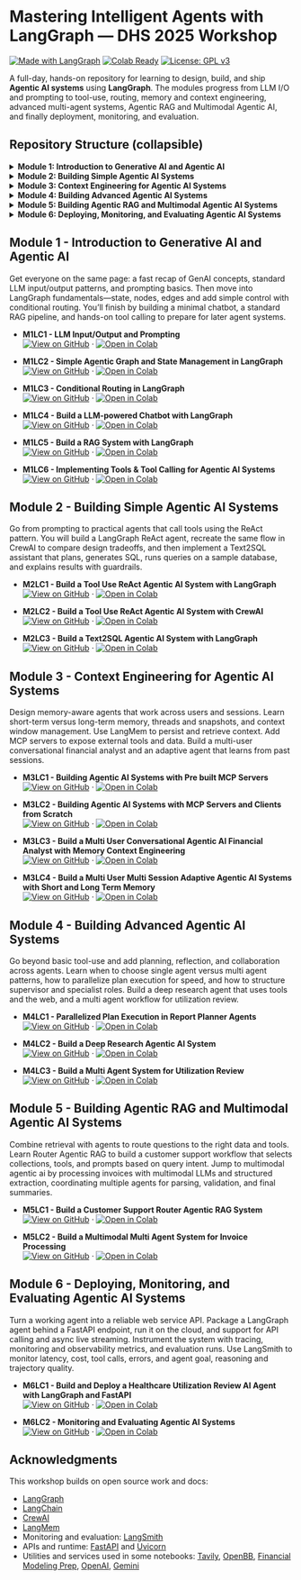 # Mastering Intelligent Agents with LangGraph — DHS 2025 Workshop

[![Made with LangGraph](https://img.shields.io/badge/Made%20with-LangGraph-blue)](https://github.com/langchain-ai/langgraph)
[![Colab Ready](https://img.shields.io/badge/Run%20in-Colab-orange)](https://colab.research.google.com/github/dipanjanS/mastering-intelligent-agents-langgraph-workshop-dhs2025/tree/main)
[![License: GPL v3](https://img.shields.io/badge/License-GPLv3-blue.svg)](./LICENSE)

A full-day, hands-on repository for learning to design, build, and ship **Agentic AI systems** using **LangGraph**. The modules progress from LLM I/O and prompting to tool-use, routing, memory and context engineering, advanced multi-agent systems, Agentic RAG and Multimodal Agentic AI, and finally deployment, monitoring, and evaluation.

## Repository Structure (collapsible)

<details>
  <summary><strong>Module 1: Introduction to Generative AI and Agentic AI</strong></summary>

[![Open folder](https://img.shields.io/badge/Folder-open-181717?logo=github)](./Module-1-Introduction-to-Generative-AI-and-Agentic-AI)
[![Open README](https://img.shields.io/badge/README-open-0366d6?logo=markdown)](./Module-1-Introduction-to-Generative-AI-and-Agentic-AI/README.md)

</details>

<details>
  <summary><strong>Module 2: Building Simple Agentic AI Systems</strong></summary>

[![Open folder](https://img.shields.io/badge/Folder-open-181717?logo=github)](./Module-2-Building-Simple-Agentic-AI-Systems)
[![Open README](https://img.shields.io/badge/README-open-0366d6?logo=markdown)](./Module-2-Building-Simple-Agentic-AI-Systems/README.md)

</details>

<details>
  <summary><strong>Module 3: Context Engineering for Agentic AI Systems</strong></summary>

[![Open folder](https://img.shields.io/badge/Folder-open-181717?logo=github)](./Module-3-Context-Engineering-for-Agentic-AI-Systems)
[![Open README](https://img.shields.io/badge/README-open-0366d6?logo=markdown)](./Module-3-Context-Engineering-for-Agentic-AI-Systems/README.md)

</details>

<details>
  <summary><strong>Module 4: Building Advanced Agentic AI Systems</strong></summary>

[![Open folder](https://img.shields.io/badge/Folder-open-181717?logo=github)](./Module-4-Building-Advanced-Agentic-AI-Systems)
[![Open README](https://img.shields.io/badge/README-open-0366d6?logo=markdown)](./Module-4-Building-Advanced-Agentic-AI-Systems/README.md)

</details>

<details>
  <summary><strong>Module 5: Building Agentic RAG and Multimodal Agentic AI Systems</strong></summary>

[![Open folder](https://img.shields.io/badge/Folder-open-181717?logo=github)](./Module-5-Building-Agentic-RAG-and-Multimodal-Agentic-AI-Systems)
[![Open README](https://img.shields.io/badge/README-open-0366d6?logo=markdown)](./Module-5-Building-Agentic-RAG-and-Multimodal-Agentic-AI-Systems/README.md)

</details>

<details>
  <summary><strong>Module 6: Deploying, Monitoring, and Evaluating Agentic AI Systems</strong></summary>

[![Open folder](https://img.shields.io/badge/Folder-open-181717?logo=github)](./Module-6-Deploying-Monitoring-and-Evaluating-Agentic-AI-Systems)
[![Open README](https://img.shields.io/badge/README-open-0366d6?logo=markdown)](./Module-6-Deploying-Monitoring-and-Evaluating-Agentic-AI-Systems/README.md)

</details>



## Module 1 - Introduction to Generative AI and Agentic AI

Get everyone on the same page: a fast recap of GenAI concepts, standard LLM input/output patterns, and prompting basics. Then move into LangGraph fundamentals—state, nodes, edges and add simple control with conditional routing. You’ll finish by building a minimal chatbot, a standard RAG pipeline, and hands-on tool calling to prepare for later agent systems.

- **M1LC1 - LLM Input/Output and Prompting**  
  [![View on GitHub](https://img.shields.io/badge/GitHub-View%20Notebook-181717?logo=github)](https://github.com/dipanjanS/mastering-intelligent-agents-langgraph-workshop-dhs2025/blob/main/Module-1-Introduction-to-Generative-AI-and-Agentic-AI/M1LC1_LLM_Input_Output_and_Prompting.ipynb) ·
  [![Open in Colab](https://colab.research.google.com/assets/colab-badge.svg)](https://colab.research.google.com/github/dipanjanS/mastering-intelligent-agents-langgraph-workshop-dhs2025/blob/main/Module-1-Introduction-to-Generative-AI-and-Agentic-AI/M1LC1_LLM_Input_Output_and_Prompting.ipynb)

- **M1LC2 - Simple Agentic Graph and State Management in LangGraph**  
  [![View on GitHub](https://img.shields.io/badge/GitHub-View%20Notebook-181717?logo=github)](https://github.com/dipanjanS/mastering-intelligent-agents-langgraph-workshop-dhs2025/blob/main/Module-1-Introduction-to-Generative-AI-and-Agentic-AI/M1LC2_Simple_Agentic_Graph_and_State_Management_in_LangGraph.ipynb) ·
  [![Open in Colab](https://colab.research.google.com/assets/colab-badge.svg)](https://colab.research.google.com/github/dipanjanS/mastering-intelligent-agents-langgraph-workshop-dhs2025/blob/main/Module-1-Introduction-to-Generative-AI-and-Agentic-AI/M1LC2_Simple_Agentic_Graph_and_State_Management_in_LangGraph.ipynb)

- **M1LC3 - Conditional Routing in LangGraph**  
  [![View on GitHub](https://img.shields.io/badge/GitHub-View%20Notebook-181717?logo=github)](https://github.com/dipanjanS/mastering-intelligent-agents-langgraph-workshop-dhs2025/blob/main/Module-1-Introduction-to-Generative-AI-and-Agentic-AI/M1LC3_Conditional_Routing_in_LangGraph.ipynb) ·
  [![Open in Colab](https://colab.research.google.com/assets/colab-badge.svg)](https://colab.research.google.com/github/dipanjanS/mastering-intelligent-agents-langgraph-workshop-dhs2025/blob/main/Module-1-Introduction-to-Generative-AI-and-Agentic-AI/M1LC3_Conditional_Routing_in_LangGraph.ipynb)

- **M1LC4 - Build a LLM-powered Chatbot with LangGraph**  
  [![View on GitHub](https://img.shields.io/badge/GitHub-View%20Notebook-181717?logo=github)](https://github.com/dipanjanS/mastering-intelligent-agents-langgraph-workshop-dhs2025/blob/main/Module-1-Introduction-to-Generative-AI-and-Agentic-AI/M1LC4_Build_a_LLM_powered_Chatbot_with_LangGraph.ipynb) ·
  [![Open in Colab](https://colab.research.google.com/assets/colab-badge.svg)](https://colab.research.google.com/github/dipanjanS/mastering-intelligent-agents-langgraph-workshop-dhs2025/blob/main/Module-1-Introduction-to-Generative-AI-and-Agentic-AI/M1LC4_Build_a_LLM_powered_Chatbot_with_LangGraph.ipynb)

- **M1LC5 - Build a RAG System with LangGraph**  
  [![View on GitHub](https://img.shields.io/badge/GitHub-View%20Notebook-181717?logo=github)](https://github.com/dipanjanS/mastering-intelligent-agents-langgraph-workshop-dhs2025/blob/main/Module-1-Introduction-to-Generative-AI-and-Agentic-AI/M1LC5_Build_a_RAG_System_with_LangGraph.ipynb) ·
  [![Open in Colab](https://colab.research.google.com/assets/colab-badge.svg)](https://colab.research.google.com/github/dipanjanS/mastering-intelligent-agents-langgraph-workshop-dhs2025/blob/main/Module-1-Introduction-to-Generative-AI-and-Agentic-AI/M1LC5_Build_a_RAG_System_with_LangGraph.ipynb)

- **M1LC6 - Implementing Tools & Tool Calling for Agentic AI Systems**  
  [![View on GitHub](https://img.shields.io/badge/GitHub-View%20Notebook-181717?logo=github)](https://github.com/dipanjanS/mastering-intelligent-agents-langgraph-workshop-dhs2025/blob/main/Module-1-Introduction-to-Generative-AI-and-Agentic-AI/M1LC6_Implementing_Tools_%26_Tool_Calling_for_Agentic_AI_Systems.ipynb) ·
  [![Open in Colab](https://colab.research.google.com/assets/colab-badge.svg)](https://colab.research.google.com/github/dipanjanS/mastering-intelligent-agents-langgraph-workshop-dhs2025/blob/main/Module-1-Introduction-to-Generative-AI-and-Agentic-AI/M1LC6_Implementing_Tools_%26_Tool_Calling_for_Agentic_AI_Systems.ipynb)

## Module 2 - Building Simple Agentic AI Systems

Go from prompting to practical agents that call tools using the ReAct pattern. You will build a LangGraph ReAct agent, recreate the same flow in CrewAI to compare design tradeoffs, and then implement a Text2SQL assistant that plans, generates SQL, runs queries on a sample database, and explains results with guardrails.

- **M2LC1 - Build a Tool Use ReAct Agentic AI System with LangGraph**  
  [![View on GitHub](https://img.shields.io/badge/GitHub-View%20Notebook-181717?logo=github)](https://github.com/dipanjanS/mastering-intelligent-agents-langgraph-workshop-dhs2025/blob/main/Module-2-Building-Simple-Agentic-AI-Systems/M2LC1_Build_a_Tool_Use_ReAct_Agentic_AI_System_with_LangGraph.ipynb) ·
  [![Open in Colab](https://colab.research.google.com/assets/colab-badge.svg)](https://colab.research.google.com/github/dipanjanS/mastering-intelligent-agents-langgraph-workshop-dhs2025/blob/main/Module-2-Building-Simple-Agentic-AI-Systems/M2LC1_Build_a_Tool_Use_ReAct_Agentic_AI_System_with_LangGraph.ipynb)

- **M2LC2 - Build a Tool Use ReAct Agentic AI System with CrewAI**  
  [![View on GitHub](https://img.shields.io/badge/GitHub-View%20Notebook-181717?logo=github)](https://github.com/dipanjanS/mastering-intelligent-agents-langgraph-workshop-dhs2025/blob/main/Module-2-Building-Simple-Agentic-AI-Systems/M2LC2_Build_a_Tool_Use_ReAct_Agentic_AI_System_with_CrewAI.ipynb) ·
  [![Open in Colab](https://colab.research.google.com/assets/colab-badge.svg)](https://colab.research.google.com/github/dipanjanS/mastering-intelligent-agents-langgraph-workshop-dhs2025/blob/main/Module-2-Building-Simple-Agentic-AI-Systems/M2LC2_Build_a_Tool_Use_ReAct_Agentic_AI_System_with_CrewAI.ipynb)

- **M2LC3 - Build a Text2SQL Agentic AI System with LangGraph**  
  [![View on GitHub](https://img.shields.io/badge/GitHub-View%20Notebook-181717?logo=github)](https://github.com/dipanjanS/mastering-intelligent-agents-langgraph-workshop-dhs2025/blob/main/Module-2-Building-Simple-Agentic-AI-Systems/M2LC3_Build_a_Text2SQL_Agentic_AI_System_with_LangGraph.ipynb) ·
  [![Open in Colab](https://colab.research.google.com/assets/colab-badge.svg)](https://colab.research.google.com/github/dipanjanS/mastering-intelligent-agents-langgraph-workshop-dhs2025/blob/main/Module-2-Building-Simple-Agentic-AI-Systems/M2LC3_Build_a_Text2SQL_Agentic_AI_System_with_LangGraph.ipynb)

## Module 3 - Context Engineering for Agentic AI Systems

Design memory-aware agents that work across users and sessions. Learn short-term versus long-term memory, threads and snapshots, and context window management. Use LangMem to persist and retrieve context. Add MCP servers to expose external tools and data. Build a multi-user conversational financial analyst and an adaptive agent that learns from past sessions.

- **M3LC1 - Building Agentic AI Systems with Pre built MCP Servers**  
  [![View on GitHub](https://img.shields.io/badge/GitHub-View%20Notebook-181717?logo=github)](https://github.com/dipanjanS/mastering-intelligent-agents-langgraph-workshop-dhs2025/blob/main/Module-3-Context-Engineering-for-Agentic-AI-Systems/M3LC1_Building_Agentic_AI_Systems_with_Pre_built_MCP_Servers.ipynb) ·
  [![Open in Colab](https://colab.research.google.com/assets/colab-badge.svg)](https://colab.research.google.com/github/dipanjanS/mastering-intelligent-agents-langgraph-workshop-dhs2025/blob/main/Module-3-Context-Engineering-for-Agentic-AI-Systems/M3LC1_Building_Agentic_AI_Systems_with_Pre_built_MCP_Servers.ipynb)

- **M3LC2 - Building Agentic AI Systems with MCP Servers and Clients from Scratch**  
  [![View on GitHub](https://img.shields.io/badge/GitHub-View%20Notebook-181717?logo=github)](https://github.com/dipanjanS/mastering-intelligent-agents-langgraph-workshop-dhs2025/blob/main/Module-3-Context-Engineering-for-Agentic-AI-Systems/M3LC2_Building_Agentic_AI_Systems_with_MCP_Servers_and_Clients_from_Scratch.ipynb) ·
  [![Open in Colab](https://colab.research.google.com/assets/colab-badge.svg)](https://colab.research.google.com/github/dipanjanS/mastering-intelligent-agents-langgraph-workshop-dhs2025/blob/main/Module-3-Context-Engineering-for-Agentic-AI-Systems/M3LC2_Building_Agentic_AI_Systems_with_MCP_Servers_and_Clients_from_Scratch.ipynb)

- **M3LC3 - Build a Multi User Conversational Agentic AI Financial Analyst with Memory Context Engineering**  
  [![View on GitHub](https://img.shields.io/badge/GitHub-View%20Notebook-181717?logo=github)](https://github.com/dipanjanS/mastering-intelligent-agents-langgraph-workshop-dhs2025/blob/main/Module-3-Context-Engineering-for-Agentic-AI-Systems/M3LC3_Build_a_Multi_User_Conversational_Agentic_AI_Financial_Analyst_with_Memory_Context_Engineering.ipynb) ·
  [![Open in Colab](https://colab.research.google.com/assets/colab-badge.svg)](https://colab.research.google.com/github/dipanjanS/mastering-intelligent-agents-langgraph-workshop-dhs2025/blob/main/Module-3-Context-Engineering-for-Agentic-AI-Systems/M3LC3_Build_a_Multi_User_Conversational_Agentic_AI_Financial_Analyst_with_Memory_Context_Engineering.ipynb)

- **M3LC4 - Build a Multi User Multi Session Adaptive Agentic AI Systems with Short and Long Term Memory**  
  [![View on GitHub](https://img.shields.io/badge/GitHub-View%20Notebook-181717?logo=github)](https://github.com/dipanjanS/mastering-intelligent-agents-langgraph-workshop-dhs2025/blob/main/Module-3-Context-Engineering-for-Agentic-AI-Systems/M3LC4_Build_a_Multi_User_Multi_Session_Adaptive_Agentic_AI_Systems_with_Short_and_Long_Term_Memory.ipynb) ·
  [![Open in Colab](https://colab.research.google.com/assets/colab-badge.svg)](https://colab.research.google.com/github/dipanjanS/mastering-intelligent-agents-langgraph-workshop-dhs2025/blob/main/Module-3-Context-Engineering-for-Agentic-AI-Systems/M3LC4_Build_a_Multi_User_Multi_Session_Adaptive_Agentic_AI_Systems_with_Short_and_Long_Term_Memory.ipynb)

## Module 4 - Building Advanced Agentic AI Systems

Go beyond basic tool-use and add planning, reflection, and collaboration across agents. Learn when to choose single agent versus multi agent patterns, how to parallelize plan execution for speed, and how to structure supervisor and specialist roles. Build a deep research agent that uses tools and the web, and a multi agent workflow for utilization review.

- **M4LC1 - Parallelized Plan Execution in Report Planner Agents**  
  [![View on GitHub](https://img.shields.io/badge/GitHub-View%20Notebook-181717?logo=github)](https://github.com/dipanjanS/mastering-intelligent-agents-langgraph-workshop-dhs2025/blob/main/Module-4-Building-Advanced-Agentic-AI-Systems/M4LC1_Parallelized_Plan_Execution_in_Report_Planner_Agents.ipynb) ·
  [![Open in Colab](https://colab.research.google.com/assets/colab-badge.svg)](https://colab.research.google.com/github/dipanjanS/mastering-intelligent-agents-langgraph-workshop-dhs2025/blob/main/Module-4-Building-Advanced-Agentic-AI-Systems/M4LC1_Parallelized_Plan_Execution_in_Report_Planner_Agents.ipynb)

- **M4LC2 - Build a Deep Research Agentic AI System**  
  [![View on GitHub](https://img.shields.io/badge/GitHub-View%20Notebook-181717?logo=github)](https://github.com/dipanjanS/mastering-intelligent-agents-langgraph-workshop-dhs2025/blob/main/Module-4-Building-Advanced-Agentic-AI-Systems/M4LC2_Build_a_Deep_Research_Agentic_AI_System.ipynb) ·
  [![Open in Colab](https://colab.research.google.com/assets/colab-badge.svg)](https://colab.research.google.com/github/dipanjanS/mastering-intelligent-agents-langgraph-workshop-dhs2025/blob/main/Module-4-Building-Advanced-Agentic-AI-Systems/M4LC2_Build_a_Deep_Research_Agentic_AI_System.ipynb)

- **M4LC3 - Build a Multi Agent System for Utilization Review**  
  [![View on GitHub](https://img.shields.io/badge/GitHub-View%20Notebook-181717?logo=github)](https://github.com/dipanjanS/mastering-intelligent-agents-langgraph-workshop-dhs2025/blob/main/Module-4-Building-Advanced-Agentic-AI-Systems/M4LC3_Build_a_Multi_Agent_System_for_Utilization_Review.ipynb) ·
  [![Open in Colab](https://colab.research.google.com/assets/colab-badge.svg)](https://colab.research.google.com/github/dipanjanS/mastering-intelligent-agents-langgraph-workshop-dhs2025/blob/main/Module-4-Building-Advanced-Agentic-AI-Systems/M4LC3_Build_a_Multi_Agent_System_for_Utilization_Review.ipynb)

## Module 5 - Building Agentic RAG and Multimodal Agentic AI Systems

Combine retrieval with agents to route questions to the right data and tools. Learn Router Agentic RAG to build a customer support workflow that selects collections, tools, and prompts based on query intent. Jump to multimodal agentic ai by processing invoices with multimodal LLMs and structured extraction, coordinating multiple agents for parsing, validation, and final summaries.

- **M5LC1 - Build a Customer Support Router Agentic RAG System**  
  [![View on GitHub](https://img.shields.io/badge/GitHub-View%20Notebook-181717?logo=github)](https://github.com/dipanjanS/mastering-intelligent-agents-langgraph-workshop-dhs2025/blob/main/Module-5-Building-Agentic-RAG-and-Multimodal-Agentic-AI-Systems/M5LC1_Build_a_Customer_Support_Router_Agentic_RAG_System.ipynb) ·
  [![Open in Colab](https://colab.research.google.com/assets/colab-badge.svg)](https://colab.research.google.com/github/dipanjanS/mastering-intelligent-agents-langgraph-workshop-dhs2025/blob/main/Module-5-Building-Agentic-RAG-and-Multimodal-Agentic-AI-Systems/M5LC1_Build_a_Customer_Support_Router_Agentic_RAG_System.ipynb)

- **M5LC2 - Build a Multimodal Multi Agent System for Invoice Processing**  
  [![View on GitHub](https://img.shields.io/badge/GitHub-View%20Notebook-181717?logo=github)](https://github.com/dipanjanS/mastering-intelligent-agents-langgraph-workshop-dhs2025/blob/main/Module-5-Building-Agentic-RAG-and-Multimodal-Agentic-AI-Systems/M5LC2_Build_a_Multimodal_Multi_Agent_System_for_Invoice_Processing.ipynb) ·
  [![Open in Colab](https://colab.research.google.com/assets/colab-badge.svg)](https://colab.research.google.com/github/dipanjanS/mastering-intelligent-agents-langgraph-workshop-dhs2025/blob/main/Module-5-Building-Agentic-RAG-and-Multimodal-Agentic-AI-Systems/M5LC2_Build_a_Multimodal_Multi_Agent_System_for_Invoice_Processing.ipynb)

## Module 6 - Deploying, Monitoring, and Evaluating Agentic AI Systems

Turn a working agent into a reliable web service API. Package a LangGraph agent behind a FastAPI endpoint, run it on the cloud, and support for API calling and async live streaming. Instrument the system with tracing, monitoring and observability metrics, and evaluation runs. Use LangSmith to monitor latency, cost, tool calls, errors, and agent goal, reasoning and trajectory quality.

- **M6LC1 - Build and Deploy a Healthcare Utilization Review AI Agent with LangGraph and FastAPI**  
  [![View on GitHub](https://img.shields.io/badge/GitHub-View%20Notebook-181717?logo=github)](https://github.com/dipanjanS/mastering-intelligent-agents-langgraph-workshop-dhs2025/blob/main/Module-6-Deploying-Monitoring-and-Evaluating-Agentic-AI-Systems/M6LC1_Build_and_Deploy_a_Healthcare_Utilization_Review_AI_Agent_with_LangGraph_and_FastAPI.ipynb) ·
  [![Open in Colab](https://colab.research.google.com/assets/colab-badge.svg)](https://colab.research.google.com/github/dipanjanS/mastering-intelligent-agents-langgraph-workshop-dhs2025/blob/main/Module-6-Deploying-Monitoring-and-Evaluating-Agentic-AI-Systems/M6LC1_Build_and_Deploy_a_Healthcare_Utilization_Review_AI_Agent_with_LangGraph_and_FastAPI.ipynb)

- **M6LC2 - Monitoring and Evaluating Agentic AI Systems**  
  [![View on GitHub](https://img.shields.io/badge/GitHub-View%20Notebook-181717?logo=github)](https://github.com/dipanjanS/mastering-intelligent-agents-langgraph-workshop-dhs2025/blob/main/Module-6-Deploying-Monitoring-and-Evaluating-Agentic-AI-Systems/M6LC2_Monitoring_and_Evaluating_Agentic_AI_Systems.ipynb) ·
  [![Open in Colab](https://colab.research.google.com/assets/colab-badge.svg)](https://colab.research.google.com/github/dipanjanS/mastering-intelligent-agents-langgraph-workshop-dhs2025/blob/main/Module-6-Deploying-Monitoring-and-Evaluating-Agentic-AI-Systems/M6LC2_Monitoring_and_Evaluating_Agentic_AI_Systems.ipynb)


## Acknowledgments

This workshop builds on open source work and docs:

- [LangGraph](https://github.com/langchain-ai/langgraph)
- [LangChain](https://github.com/langchain-ai/langchain)
- [CrewAI](https://github.com/joaomdmoura/crewai)
- [LangMem](https://github.com/langchain-ai/langmem)
- Monitoring and evaluation: [LangSmith](https://www.langchain.com/langsmith)
- APIs and runtime: [FastAPI](https://github.com/tiangolo/fastapi) and [Uvicorn](https://github.com/encode/uvicorn)
- Utilities and services used in some notebooks: [Tavily](https://github.com/tavilyhq/tavily-python), [OpenBB](https://github.com/OpenBB-finance/OpenBB), [Financial Modeling Prep](https://financialmodelingprep.com/), [OpenAI](https://openai.com/), [Gemini](https://ai.google.dev/)



